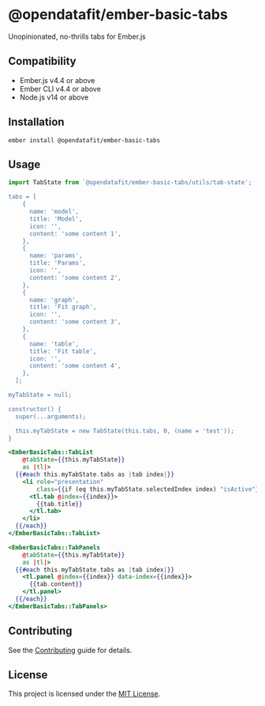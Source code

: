 # @opendatafit/ember-basic-tabs

Unopinionated, no-thrills tabs for Ember.js

## Compatibility

* Ember.js v4.4 or above
* Ember CLI v4.4 or above
* Node.js v14 or above


## Installation

```
ember install @opendatafit/ember-basic-tabs
```


## Usage

```javascript
import TabState from `@opendatafit/ember-basic-tabs/utils/tab-state';

tabs = [
    {
      name: 'model',
      title: 'Model',
      icon: '',
      content: 'some content 1',
    },
    {
      name: 'params',
      title: 'Params',
      icon: '',
      content: 'some content 2',
    },
    {
      name: 'graph',
      title: 'Fit graph',
      icon: '',
      content: 'some content 3',
    },
    {
      name: 'table',
      title: 'Fit table',
      icon: '',
      content: 'some content 4',
    },
  ];

myTabState = null;

constructor() {
  super(...arguments);

  this.myTabState = new TabState(this.tabs, 0, (name = 'test'));
}


```

```handlebars
<EmberBasicTabs::TabList 
    @tabState={{this.myTabState}}
    as |tl|>
  {{#each this.myTabState.tabs as |tab index|}}
    <li role="presentation" 
        class={{if (eq this.myTabState.selectedIndex index) "isActive"}}>
      <tl.tab @index={{index}}>
        {{tab.title}}
      </tl.tab>
    </li>
  {{/each}}
</EmberBasicTabs::TabList>
```

```handlebars
<EmberBasicTabs::TabPanels 
    @tabState={{this.myTabState}}
    as |tl|>
  {{#each this.myTabState.tabs as |tab index|}}
    <tl.panel @index={{index}} data-index={{index}}>
      {{tab.content}}
    </tl.panel>
  {{/each}}
</EmberBasicTabs::TabPanels>
```

## Contributing

See the [Contributing](CONTRIBUTING.md) guide for details.


## License

This project is licensed under the [MIT License](LICENSE.md).
